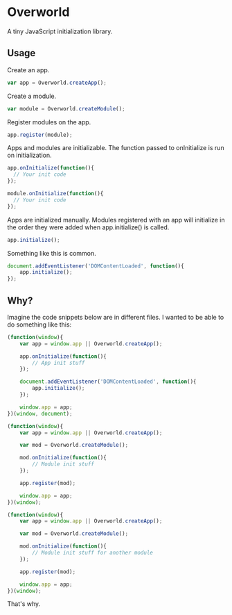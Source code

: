Overworld
===========

A tiny JavaScript initialization library.

Usage
-----

Create an app.

```javascript
var app = Overworld.createApp();
```

Create a module.

```javascript
var module = Overworld.createModule();
```

Register modules on the app.

```javascript
app.register(module);
```

Apps and modules are initializable.
The function passed to onInitialize is run on initialization.

```javascript
app.onInitialize(function(){
  // Your init code
});

module.onInitialize(function(){
  // Your init code
});
```

Apps are initialized manually.
Modules registered with an app will initialize in the order they were added when app.initialize() is called.

```javascript
app.initialize();
```

Something like this is common.

```javascript
document.addEventListener('DOMContentLoaded', function(){
    app.initialize();
});
```

Why?
----

Imagine the code snippets below are in different files.
I wanted to be able to do something like this:

```javascript
(function(window){
    var app = window.app || Overworld.createApp();

    app.onInitialize(function(){
        // App init stuff
    });

    document.addEventListener('DOMContentLoaded', function(){
        app.initialize();
    });

    window.app = app;
})(window, document);
```

```javascript
(function(window){
    var app = window.app || Overworld.createApp();

    var mod = Overworld.createModule();

    mod.onInitialize(function(){
        // Module init stuff
    });

    app.register(mod);

    window.app = app;
})(window);
```

```javascript
(function(window){
    var app = window.app || Overworld.createApp();

    var mod = Overworld.createModule();

    mod.onInitialize(function(){
        // Module init stuff for another module
    });

    app.register(mod);

    window.app = app;
})(window);
```

That's why.